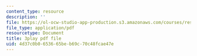 ```yaml
---
content_type: resource
description: ''
file: https://ol-ocw-studio-app-production.s3.amazonaws.com/courses/res-6-012-introduction-to-probability-spring-2018/4d37c0b0653665beb69c70c48fcae47e_ozbtgvLKAqE.pdf
file_type: application/pdf
resourcetype: Document
title: 3play pdf file
uid: 4d37c0b0-6536-65be-b69c-70c48fcae47e
---
```

